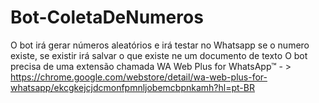 # Bot-ColetaDeNumeros
O bot irá gerar números aleatórios e irá testar no Whatsapp se o numero existe, se existir irá salvar o que existe ne um documento de texto
O bot precisa de uma extensão chamada WA Web Plus for WhatsApp™ - > https://chrome.google.com/webstore/detail/wa-web-plus-for-whatsapp/ekcgkejcjdcmonfpmnljobemcbpnkamh?hl=pt-BR
